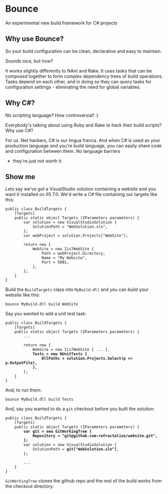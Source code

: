 # Bounce
An experimental new build framework for C# projects

## Why use Bounce?

So your build configuration can be clean, declarative and easy to maintain.

Sounds nice, but how?

It works slightly differently to NAnt and Rake. It uses tasks that can be composed together to form
complex dependency trees of build operations. Tasks depend on each other, and in doing so they can query
tasks for configuration settings - eliminating the need for global variables.

## Why C#?

No scripting language? How controversial! :)

Everybody's talking about using Ruby and Rake to hack their build scripts? Why use C#?

For us .Net hackers, C# is our lingua franca. And when C# is used as your production language
_and_ you're build language, you can easily share code and configuration between them. No language barriers
- they're just not worth it.

## Show me

Lets say we've got a VisualStudio solution containing a website and you want it installed on IIS 7.0.
We'd write a C# file containing our targets like this:

<pre><code>public class BuildTargets {
    [Targets]
    public static object Targets (IParameters parameters) {
        var solution = new VisualStudioSolution {
            SolutionPath = "WebSolution.sln",
        };
        var webProject = solution.Projects["WebSite"];

        return new {
            WebSite = new Iis7WebSite {
                Path = webProject.Directory,
                Name = "My Website",
                Port = 5001,
            },
        };
    }
}</code></pre>

Build the `BuildTargets` class into `MyBuild.dll` and you can build your website like this:

    bounce MyBuild.dll build WebSite

Say you wanted to add a unit test task:

<pre><code>public class BuildTargets {
    [Targets]
    public static object Targets (IParameters parameters) {
        ...

        return new {
            WebSite = new Iis7WebSite { ... },
            <b>Tests = new NUnitTests {
                DllPaths = solution.Projects.Select(p => p.OutputFile),
            },</b>
        };
    }
}</code></pre>

And, to run them:

    bounce MyBuild.dll build Tests

And, say you wanted to do a `git` checkout before you built the solution:

<pre><code>public class BuildTargets {
    [Targets]
    public static object Targets (IParameters parameters) {
        <b>var git = new GitWorkingTree {
            Repository = "git@github.com:refractalize/website.git",
        };</b>
        var solution = new VisualStudioSolution {
            SolutionPath = <b>git["WebSolution.sln"]</b>,
        };
        
        ...
    }
}</code></pre>

`GitWorkingTree` clones the github repo and the rest of the build works from the checkout directory.
